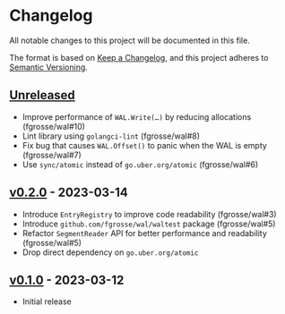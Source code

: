 # Changelog
All notable changes to this project will be documented in this file.

The format is based on [Keep a Changelog](https://keepachangelog.com/en/1.0.0/),
and this project adheres to [Semantic Versioning](https://semver.org/spec/v2.0.0.html).

## [Unreleased]
- Improve performance of `WAL.Write(…)` by reducing allocations (fgrosse/wal#10)
- Lint library using `golangci-lint` (fgrosse/wal#8)
- Fix bug that causes `WAL.Offset()` to panic when the WAL is empty (fgrosse/wal#7)
- Use `sync/atomic` instead of `go.uber.org/atomic` (fgrosse/wal#6)

## [v0.2.0] - 2023-03-14
- Introduce `EntryRegistry` to improve code readability (fgrosse/wal#3)
- Introduce `github.com/fgrosse/wal/waltest` package (fgrosse/wal#5)
- Refactor `SegmentReader` API for better performance and readability (fgrosse/wal#5)
- Drop direct dependency on `go.uber.org/atomic`

## [v0.1.0] - 2023-03-12
- Initial release

[Unreleased]: https://github.com/fgrosse/wal/compare/v0.2.0...HEAD
[v0.2.0]: https://github.com/fgrosse/wal/releases/tag/v0.2.0
[v0.1.0]: https://github.com/fgrosse/wal/releases/tag/v0.1.0


